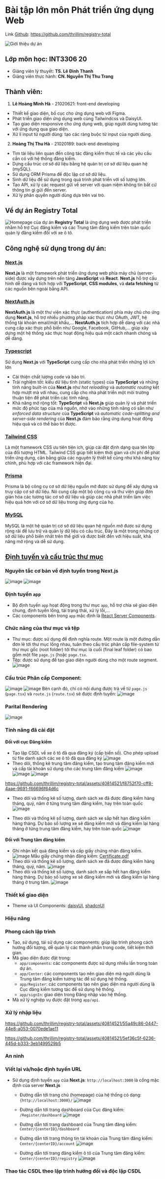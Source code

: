 # Bài tập lớn môn Phát triển ứng dụng Web
Link [Github](https://github.com/thrillim/registry-total): https://github.com/thrillim/registry-total

![Giới thiệu dự án](https://github.com/thrillim/registry-total/assets/40814521/d513b029-dbb5-4d57-b57a-9bafaddeb31f)

## Lớp môn học: INT3306 20
- Giảng viên lý thuyết: **TS. Lê Đình Thanh**
- Giảng viên thực hành: **CN. Nguyễn Thị Thu Trang**

## Thành viên:
1. **Lê Hoàng Minh Hà** - 21020621: front-end developing
- Thiết kế giao diện, bố cục cho ứng dụng web với Figma.
- Phát triển giao diện ứng dụng web cùng Tailwindcss và DaisyUI.
- Tạo giao diện responsive cho ứng dụng web, giúp người dùng tương tác với ứng dụng qua giao diện.
- Xử lí input từ người dùng: tạo các ràng buộc từ input của người dùng.
2. **Hoàng Thị Thu Hà** - 21020189: back-end developing
- Tìm tài liệu liên quan đến công tác đăng kiểm thực tế và các yêu cầu cần có với hệ thống đăng kiểm.
- Dựng cấu trúc cơ sở dữ liệu bằng hệ quản trị cơ sở dữ liệu quan hệ (mySQL).
- Sử dụng ORM Prisma để độc lập cơ sở dữ liệu.
- Sinh dữ liệu để sử dụng trong quá trình phát triển với số lượng lớn.
- Tạo API, xử lý các request gửi về server với quan niệm không tin bất cứ thông tin gì gửi đến server.
- Xử lý phân quyền người dùng dựa trên vai trò.



## Về dự án Registry Total
![Homepage của dự án](https://github.com/thrillim/registry-total/assets/40814521/7c7e492d-71a8-4096-a61b-f53d5a89a342)
**Registry Total** là ứng dụng web được phát triển nhằm hỗ trợ Cục đăng kiểm và các Trung tâm đăng kiểm trên toàn quốc quản lý đăng kiểm đối với xe ô tô.

## Công nghệ sử dụng trong dự án:
### [Next.js](https://nextjs.org/)
**Next.js** là một framework phát triển ứng dụng web phía máy chủ (server-side) được xây dựng trên nền tảng **JavaScript** và **React**. **Next.js** hỗ trợ cấu hình dễ dàng và tích hợp với **TypeScript**, **CSS modules**, và **data fetching** từ các nguồn bên ngoài bằng API.

### [NextAuth.js](https://next-auth.js.org/)
**NextAuth.js** là một thư viện xác thực (authentication) phía máy chủ cho ứng dụng **Next.js**, hỗ trợ nhiều phương pháp xác thực như OAuth, JWT, hệ thống tài khoản email/mật khẩu,... **NextAuth.js** tích hợp dễ dàng với các nhà cung cấp xác thực phổ biến như Google, Facebook, GitHub,... giúp xây dựng một hệ thống xác thực hoạt động hiệu quả một cách nhanh chóng và dễ dàng.

### [Typescript](https://www.typescriptlang.org/)
Sử dụng **Next.js** với **TypeScript** cung cấp cho nhà phát triển những lợi ích lớn
- Cải thiện chất lượng code và bảo trì.
- Trải nghiệm tốt: kiểu dữ liệu tĩnh (static types) của **TypeScript** và những tính năng built-in của **Next.js** như *hot reloading* và *automatic routing* kết hợp mượt mà với nhau, cung cấp cho nhà phát triển một môi trường thuận tiện để phát triển các tính năng.
- Khả năng mở rộng tốt: **TypeScript** và **Next.js** giúp quản lý và phát triển mức độ phức tạp của mã nguồn, nhờ vào những tính năng có sẵn như *enforced data structure* của **TypeScript** và *automatic code-splitting and server-side rendering* của **Next.js** đảm bảo rằng ứng dụng hoạt động hiệu quả và có thể bảo trì được.

### [Tailwind CSS](https://tailwindcss.com/)
Là một framework CSS ưu tiên tiện ích, giúp cài đặt định dạng qua tên lớp của đối tượng HTML. Tailwind CSS giúp tiết kiệm thời gian và chi phí để phát triển ứng dụng, cân bằng giữa các nguyên lý thiết kế cũng như khả năng tùy chỉnh, phù hợp với các framework hiện đại.

### [Prisma](https://www.prisma.io/)
Prisma là bộ công cụ cơ sở dữ liệu nguồn mở được sử dụng để xây dựng và truy cập cơ sở dữ liệu. Nó cung cấp một bộ công cụ và thư viện giúp đơn giản hóa các tương tác cơ sở dữ liệu và giúp các nhà phát triển làm việc hiệu quả hơn với cơ sở dữ liệu trong ứng dụng của họ.

### [MySQL](https://www.mysql.com/)
MySQL là một hệ quản trị cơ sở dữ liệu quan hệ nguồn mở được sử dụng rộng rãi để lưu trữ và quản lý dữ liệu có cấu trúc. Đây là một trong những cơ sở dữ liệu phổ biến nhất trên thế giới và được biết đến với hiệu suất, khả năng mở rộng và dễ sử dụng.

## [Định tuyến và cấu trúc thư mục](https://nextjs.org/docs/app/building-your-application/routing)
### Nguyên tắc cơ bản về định tuyến trong Next.js
![image](https://github.com/thrillim/registry-total/assets/40814521/6de76ee7-ff23-44a4-8d93-45d877437c4a)
![image](https://github.com/thrillim/registry-total/assets/40814521/8b2c8464-23a3-48aa-8829-437b331609b5)
### Định tuyến `app`
- Bộ định tuyến `app` hoạt động trong thư mục `app`, hỗ trợ chia sẻ giao diện chung, định tuyến lồng, tải trạng thái, xử lý lỗi,...
- Các components bên trong `app` mặc định là [React Server Components](https://nextjs.org/docs/getting-started/react-essentials#server-components).
### Chức năng của thư mục và tệp
- Thư mục: được sử dụng để định nghĩa route. Một route là một đường dẫn đơn lẻ tới thư mục lồng nhau, tuân theo cấu trúc phân cấp file-system từ thư mục gốc (root folder) tới thư mục lá cuối (final leaf folder) có bao gồm một file `page.js` (hoặc `page.tsx`.
- Tệp: được sử dụng để tạo giao diện người dùng cho một route segment.
![image](https://github.com/thrillim/registry-total/assets/40814521/e1d573ed-d290-4f0d-8908-9a672e1d20d1)
### Cấu trúc Phân cấp Component:
![image](https://github.com/thrillim/registry-total/assets/40814521/1587a470-dace-4b71-854d-98cfb05dd44e)
![image](https://github.com/thrillim/registry-total/assets/40814521/5aceab5a-ad4a-4e3d-8987-5aca2d00c3e6)
Bên cạnh đó, chỉ có nội dung được trả về từ `page.js` (`page.tsx`) và `route.js` (`route.tsx`) sẽ được định tuyến:
![image](https://github.com/thrillim/registry-total/assets/40814521/dbefbcc7-ef3f-4f21-8b73-7e67e64f4c60)
### Parital Rendering
![image](https://github.com/thrillim/registry-total/assets/40814521/e3cf77ca-c29a-4722-9569-6e6d81eb98b5)

### Tính năng đã cài đặt
#### Đối với cục Đăng kiểm
- Tạo lập CSDL về xe ô tô đã qua đăng ký (cấp biển số). Cho phép upload từ file danh sách các xe ô tô đã qua đăng ký
![image](https://github.com/thrillim/registry-total/assets/40814521/bcad4c77-d019-4746-aaf1-08bf5a8788e6)
- Theo dõi, thống kê trung tâm đăng kiểm, tạo trung tâm đăng kiểm mới và cấp tài khoản sử dụng cho các trung tâm đăng kiểm
![image](https://github.com/thrillim/registry-total/assets/40814521/4d628491-8c96-4efd-b083-cb156512d383)
![image](https://github.com/thrillim/registry-total/assets/40814521/d42371ed-948d-4854-be24-8fb08629c1a8)
![image](https://github.com/thrillim/registry-total/assets/40814521/e30c42af-81d2-44ab-97f4-4537d92cb2b6)


https://github.com/thrillim/registry-total/assets/40814521/f8752f70-cff8-4aae-9691-f66696f64d6c


- Theo dõi và thống kê số lượng, danh sách xe đã được đăng kiểm hàng tháng, quý, năm ở từng trung tâm đăng kiểm, hay trên toàn quốc
![image](https://github.com/thrillim/registry-total/assets/40814521/c759ba62-cee9-47d5-98bf-07ece4580486)

- Theo dõi và thống kê số lượng, danh sách xe sắp hết hạn đăng kiểm hàng tháng. Dự báo số lượng xe sẽ đăng kiểm mới và đăng kiểm lại hàng tháng ở từng trung tâm đăng kiểm, hay trên toàn quốc
![image](https://github.com/thrillim/registry-total/assets/40814521/63047cb8-54e5-4384-9048-34dbfc5cab82)
#### Đối với Trung tâm đăng kiểm
- Ghi nhận kết quả đăng kiểm và cấp giấy chứng nhận đăng kiểm.
![image](https://github.com/thrillim/registry-total/assets/40814521/85bfbd20-7542-4b4c-9555-768953779c9f)
  Mẫu giấy chứng nhận đăng kiểm: [Certificate.pdf](https://github.com/thrillim/registry-total/files/11787370/Certificate.pdf)
- Theo dõi và thống kê số lượng, danh sách xe đã được đăng kiểm hàng tháng, quý, năm.
![image](https://github.com/thrillim/registry-total/assets/40814521/fe9517f3-fb1d-4e65-94f8-d24dd98c9092)
- Theo dõi và thống kê số lượng, danh sách xe sắp hết hạn đăng kiểm hàng tháng. Dự báo số lượng xe sẽ đăng kiểm mới và đăng kiểm lại hàng tháng ở trung tâm.
![image](https://github.com/thrillim/registry-total/assets/40814521/18f574e6-e1c1-4204-9c01-75d3acab4222)

### Thiết kế giao diện
- Theme và UI Components: [daisyUI](https://daisyui.com/), [shadcnUI](https://ui.shadcn.com/docs)

### Hiệu năng

### Phong cách lập trình
- Tạo, sử dụng, tái sử dụng các components: giúp lập trình phong cách hướng đối tượng, dễ quản lý các thành phần trong code, tiết kiệm thời gian.
- Mã giao diện được đặt trong:
  + `app/components`: các components được sử dụng nhiều lần trong toàn dự án.
  + `app/Center`: các components tạo nên giao diện mà người dùng là Trung tâm đăng kiểm tương tác để sử dụng hệ thống.
  + `app/Register`: các components tạo nên giao diện mà người dùng là Cục đăng kiểm tương tác để sử dụng hệ thống.
  + `app/signIn`: giao diện trong Đăng nhập vào hệ thống.
- Mã xử lý nghiệp vụ được đặt trong `app/api`.
### Xử lý nhập liệu


https://github.com/thrillim/registry-total/assets/40814521/55a49c86-0447-44e8-a053-0070ede1ae11



https://github.com/thrillim/registry-total/assets/40814521/5ef36c5f-6236-445d-b333-3eb1499529b5




### An ninh


### Viết lại và/hoặc định tuyến URL
- Sử dụng định tuyến `app` của **Next.js**: `http://localhost:3000` là cổng mặc định của server **Next.js**
  + Đường dẫn tới trang chủ (homepage) của hệ thống có dạng: `{http://localhost:3000}/`
  ![image](https://github.com/thrillim/registry-total/assets/40814521/aabaa169-4ce8-43eb-bf4b-8d828236f967)

  + Đường dẫn tới trang dashboard của Cục đăng kiểm: `/Register/dashboard`
  ![image](https://github.com/thrillim/registry-total/assets/40814521/d34a449a-1a7b-4d77-a728-1085a60c39e1)

  + Đường dẫn tới trang dashboard của Trung tâm đăng kiểm: `Center/{centerID}/dashboard`

  + Đường dẫn tới trang thông tin tài khoản của Trung tâm đăng kiểm: `Center/{centerID}/account`
    ![image](https://github.com/thrillim/registry-total/assets/40814521/432f4a52-4e59-4498-9d75-c7a9780bacf6)

  + Đường dẫn tới trang đăng kiểm ô tô của Trung tâm đăng kiểm: `Center/{centerID}/registry`
  ![image](https://github.com/thrillim/registry-total/assets/40814521/9b25a6a0-637b-4d1d-8b9c-9ee8e9bde750)

### Thao tác CSDL theo lập trình hướng đối và độc lập CSDL



